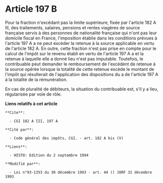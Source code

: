 # Article 197 B

Pour la fraction n'excédant pas la limite supérieure, fixée par l'article 182 A III, des traitements, salaires, pensions et
rentes viagères de source française servis à des personnes de nationalité française qui n'ont pas leur domicile fiscal en
France, l'imposition établie dans les conditions prévues à l'article 197 A a ne peut excéder la retenue à la source
applicable en vertu de l'article 182 A. En outre, cette fraction n'est pas prise en compte pour le calcul de l'impôt sur le
revenu établi en vertu de l'article 197 A a et la retenue à laquelle elle a donné lieu n'est pas imputable. Toutefois, le
contribuable peut demander le remboursement de l'excédent de retenue à la source opérée lorsque la totalité de cette retenue
excède le montant de l'impôt qui résulterait de l'application des dispositions du a de l'article 197 A à la totalité de la
rémunération.

En cas de pluralité de débiteurs, la situation du contribuable est, s'il y a lieu, régularisée par voie de rôle.

**Liens relatifs à cet article**

	**Cite**:

	  - CGI 182 A III, 197 A

	**Cité par**:

	  - Code général des impôts, CGI. - art. 182 A bis (V)

	**Liens**:

	  - HISTO: Edition du 2 septembre 1994

	**Modifié par**:

	  - Loi n°93-1353 du 30 décembre 1993 - art. 44 () JORF 31 décembre 1993
